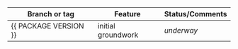 | Branch or tag         | Feature                                               | Status/Comments |
|-----------------------|-------------------------------------------------------|-----------------|
| {{ PACKAGE VERSION }} | initial groundwork                                    | *underway*      |
